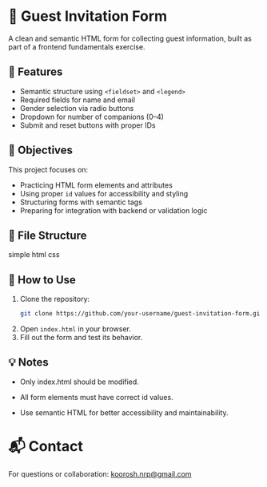 # 📝 Guest Invitation Form

A clean and semantic HTML form for collecting guest information, built as part of a frontend fundamentals exercise.

## 📌 Features

- Semantic structure using `<fieldset>` and `<legend>`
- Required fields for name and email
- Gender selection via radio buttons
- Dropdown for number of companions (0–4)
- Submit and reset buttons with proper IDs

## 🎯 Objectives

This project focuses on:

- Practicing HTML form elements and attributes
- Using proper `id` values for accessibility and styling
- Structuring forms with semantic tags
- Preparing for integration with backend or validation logic

## 📁 File Structure

simple html css


## 🚀 How to Use

1. Clone the repository:
   ```bash
   git clone https://github.com/your-username/guest-invitation-form.git
2. Open `index.html` in your browser.
3. Fill out the form and test its behavior.

## 💡 Notes
* Only index.html should be modified.

* All form elements must have correct id values.

* Use semantic HTML for better accessibility and maintainability.

# 📬 Contact
For questions or collaboration: koorosh.nrp@gmail.com
